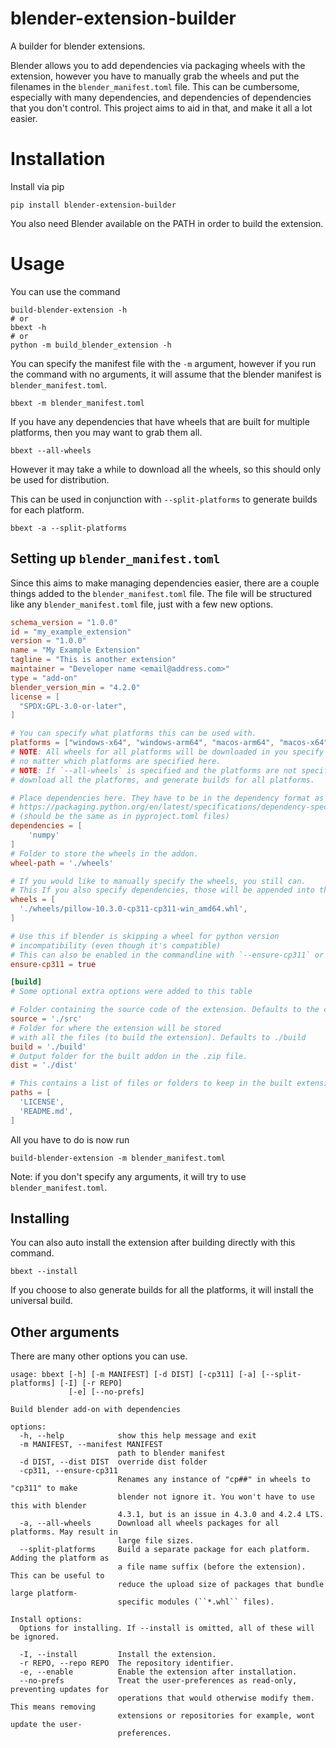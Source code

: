 # blender-extension-builder
A builder for blender extensions.

Blender allows you to add dependencies via packaging wheels with the extension, however you have to manually grab the wheels and put the filenames in the `blender_manifest.toml` file. This can be cumbersome, especially with many dependencies, and dependencies of dependencies that you don't control. This project aims to aid in that, and make it all a lot easier.

# Installation

Install via pip

```
pip install blender-extension-builder
```

You also need Blender available on the PATH in order to build the extension.

# Usage

You can use the command

```shell
build-blender-extension -h
# or
bbext -h
# or
python -m build_blender_extension -h
```

You can specify the manifest file with the `-m` argument, however if you run the command with no arguments, it will assume that the blender manifest is `blender_manifest.toml`.

```shell
bbext -m blender_manifest.toml
```

If you have any dependencies that have wheels that are built for multiple platforms, then you may want to grab them all.

```shell
bbext --all-wheels
```

However it may take a while to download all the wheels, so this should only be used for distribution.

This can be used in conjunction with `--split-platforms` to generate builds for each platform.

```shell
bbext -a --split-platforms
```

## Setting up `blender_manifest.toml`

Since this aims to make managing dependencies easier, there are a couple things added to the `blender_manifest.toml` file. The file will be structured like any `blender_manifest.toml` file, just with a few new options.

```toml
schema_version = "1.0.0"
id = "my_example_extension"
version = "1.0.0"
name = "My Example Extension"
tagline = "This is another extension"
maintainer = "Developer name <email@address.com>"
type = "add-on"
blender_version_min = "4.2.0"
license = [
  "SPDX:GPL-3.0-or-later",
]

# You can specify what platforms this can be used with.
platforms = ["windows-x64", "windows-arm64", "macos-arm64", "macos-x64" , "linux-x64"]
# NOTE: All wheels for all platforms will be downloaded in you specify `--all-wheels`
# no matter which platforms are specified here.
# NOTE: If `--all-wheels` is specified and the platforms are not specified, it will
# download all the platforms, and generate builds for all platforms.

# Place dependencies here. They have to be in the dependency format as specified in PEP 508.
# https://packaging.python.org/en/latest/specifications/dependency-specifiers/#dependency-specifiers
# (should be the same as in pyproject.toml files)
dependencies = [
    'numpy'
]
# Folder to store the wheels in the addon.
wheel-path = './wheels'

# If you would like to manually specify the wheels, you still can.
# This If you also specify dependencies, those will be appended into this.
wheels = [
  './wheels/pillow-10.3.0-cp311-cp311-win_amd64.whl',
]

# Use this if blender is skipping a wheel for python version
# incompatibility (even though it's compatible)
# This can also be enabled in the commandline with `--ensure-cp311` or `-cp311`
ensure-cp311 = true

[build]
# Some optional extra options were added to this table

# Folder containing the source code of the extension. Defaults to the current directory
source = './src'
# Folder for where the extension will be stored
# with all the files (to build the extension). Defaults to ./build
build = './build'
# Output folder for the built addon in the .zip file.
dist = './dist'

# This contains a list of files or folders to keep in the built extension.
paths = [
  'LICENSE',
  'README.md',
]
```

All you have to do is now run

```
build-blender-extension -m blender_manifest.toml
```

Note: if you don't specify any arguments, it will try to use `blender_manifest.toml`.

## Installing

You can also auto install the extension after building directly with this command.

```shell
bbext --install
```

If you choose to also generate builds for all the platforms, it will install the universal build.

## Other arguments

There are many other options you can use.

```
usage: bbext [-h] [-m MANIFEST] [-d DIST] [-cp311] [-a] [--split-platforms] [-I] [-r REPO]
             [-e] [--no-prefs]

Build blender add-on with dependencies

options:
  -h, --help            show this help message and exit
  -m MANIFEST, --manifest MANIFEST
                        path to blender manifest
  -d DIST, --dist DIST  override dist folder
  -cp311, --ensure-cp311
                        Renames any instance of "cp##" in wheels to "cp311" to make
                        blender not ignore it. You won't have to use this with blender      
                        4.3.1, but is an issue in 4.3.0 and 4.2.4 LTS.
  -a, --all-wheels      Download all wheels packages for all platforms. May result in       
                        large file sizes.
  --split-platforms     Build a separate package for each platform. Adding the platform as  
                        a file name suffix (before the extension). This can be useful to    
                        reduce the upload size of packages that bundle large platform-      
                        specific modules (``*.whl`` files).

Install options:
  Options for installing. If --install is omitted, all of these will be ignored.

  -I, --install         Install the extension.
  -r REPO, --repo REPO  The repository identifier.
  -e, --enable          Enable the extension after installation.
  --no-prefs            Treat the user-preferences as read-only, preventing updates for     
                        operations that would otherwise modify them. This means removing    
                        extensions or repositories for example, wont update the user-       
                        preferences.
```
